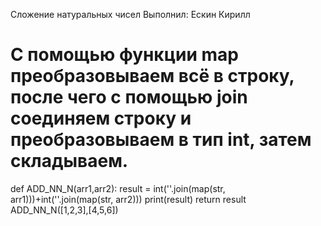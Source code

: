 Сложение натуральных чисел
Выполнил: Ескин Кирилл



# С помощью функции map преобразовываем всё в строку, после чего с помощью join соединяем строку и преобразовываем в тип int, затем складываем.

def ADD_NN_N(arr1,arr2):
  result = int(''.join(map(str, arr1)))+int(''.join(map(str, arr2)))
  print(result)
  return result
ADD_NN_N([1,2,3],[4,5,6])
